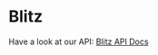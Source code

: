 # Blitz

Have a look at our API: [Blitz API Docs](https://docs.google.com/document/d/1V7tAEWFc4g3TUQ56RxynFtgaskrnDlN5cOnF10XN2Zs/edit?usp=sharing)
